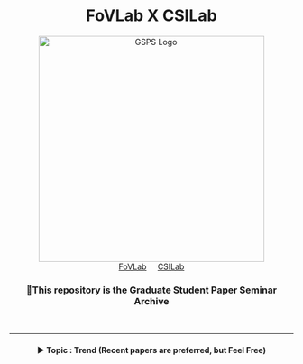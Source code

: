 <div align="center">
<h1>FoVLab X CSILab </h1>
<img src="./GSPS_logo.png" alt="GSPS Logo" width="400"/>
<div>    
  <a href='http://fovlab.cau.ac.kr/' target='_blank'>FoVLab</a><sup></sup>&nbsp&nbsp&nbsp&nbsp;
  <a href='https://www.jinhwipark.com/' target='_blank'>CSILab</a><sup></sup>
</div>
<div align="center">
<h3>
    📝This repository is the Graduate Student Paper Seminar Archive
</h3>
<br />

--- 
<h4>
  ▶ Topic : Trend (Recent papers are preferred, but Feel Free)
<h4>
